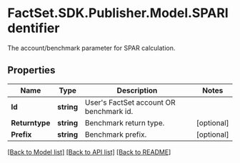 # FactSet.SDK.Publisher.Model.SPARIdentifier
The account/benchmark parameter for SPAR calculation.

## Properties

Name | Type | Description | Notes
------------ | ------------- | ------------- | -------------
**Id** | **string** | User&#39;s FactSet account OR benchmark id. | 
**Returntype** | **string** | Benchmark return type. | [optional] 
**Prefix** | **string** | Benchmark prefix. | [optional] 

[[Back to Model list]](../README.md#documentation-for-models) [[Back to API list]](../README.md#documentation-for-api-endpoints) [[Back to README]](../README.md)

